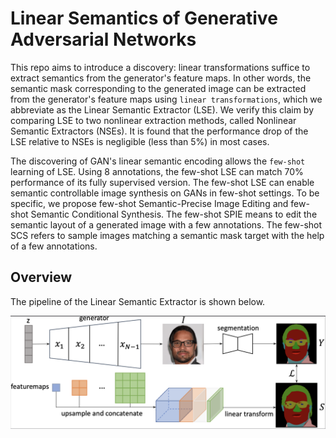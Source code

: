 # Linear Semantics of Generative Adversarial Networks

This repo aims to introduce a discovery: linear transformations suffice to extract semantics from the generator's feature maps. In other words, the semantic mask corresponding to the generated image can be extracted from the generator's feature maps using `linear transformations`, which we abbreviate as the Linear Semantic Extractor (LSE). We verify this claim by comparing LSE to two nonlinear extraction methods, called Nonlinear Semantic Extractors (NSEs). It is found that the performance drop of the LSE relative to NSEs is negligible (less than 5%) in most cases.

The discovering of GAN's linear semantic encoding allows the `few-shot` learning of LSE. Using 8 annotations, the few-shot LSE can match 70% performance of its fully supervised version. The few-shot LSE can enable semantic controllable image synthesis on GANs in few-shot settings. To be specific, we propose few-shot Semantic-Precise Image Editing and few-shot Semantic Conditional Synthesis. The few-shot SPIE means to edit the semantic layout of a generated image with a few annotations. The few-shot SCS refers to sample images matching a semantic mask target with the help of a few annotations.

## Overview

The pipeline of the Linear Semantic Extractor is shown below.

![pipeline](doc/pipeline.png)



##